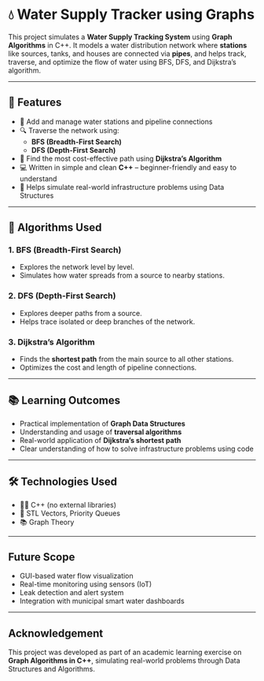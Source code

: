 # 💧 Water Supply Tracker using Graphs

This project simulates a **Water Supply Tracking System** using **Graph Algorithms** in C++. It models a water distribution network where **stations** like sources, tanks, and houses are connected via **pipes**, and helps track, traverse, and optimize the flow of water using BFS, DFS, and Dijkstra’s algorithm.

---

## 🚀 Features

- 🔗 Add and manage water stations and pipeline connections
- 🔍 Traverse the network using:
  - **BFS (Breadth-First Search)**
  - **DFS (Depth-First Search)**
- 📏 Find the most cost-effective path using **Dijkstra’s Algorithm**
- 💻 Written in simple and clean **C++** – beginner-friendly and easy to understand
- 🧠 Helps simulate real-world infrastructure problems using Data Structures

---

## 🧠 Algorithms Used

### 1. BFS (Breadth-First Search)
- Explores the network level by level.
- Simulates how water spreads from a source to nearby stations.

### 2. DFS (Depth-First Search)
- Explores deeper paths from a source.
- Helps trace isolated or deep branches of the network.

### 3. Dijkstra’s Algorithm
- Finds the **shortest path** from the main source to all other stations.
- Optimizes the cost and length of pipeline connections.

---

## 📚 Learning Outcomes

- Practical implementation of **Graph Data Structures**
- Understanding and usage of **traversal algorithms**
- Real-world application of **Dijkstra’s shortest path**
- Clear understanding of how to solve infrastructure problems using code

---

## 🛠 Technologies Used

- 👨‍💻 C++ (no external libraries)
- 🧠 STL Vectors, Priority Queues
- 📚 Graph Theory

---

## Future Scope

- GUI-based water flow visualization
- Real-time monitoring using sensors (IoT)
- Leak detection and alert system
- Integration with municipal smart water dashboards

---

## Acknowledgement

This project was developed as part of an academic learning exercise on **Graph Algorithms in C++**, simulating real-world problems through Data Structures and Algorithms.
